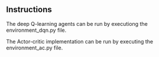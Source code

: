 ## Instructions
The deep Q-learning agents can be run by executiong the environment\_dqn.py file.

The Actor-critic implementation can be run by executing the environment\_ac.py file.
